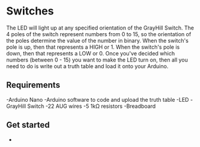 # Switches 

The LED will light up at any specified orientation of the GrayHill Switch. The 4 poles of the switch represent numbers from 0 to 15, so the orientation of the poles determine the value of the number in binary. When the switch's pole is up, then that represents a HIGH or 1. When the switch's pole is down, then that represents a LOW or 0. Once you've decided which numbers (between 0 - 15) you want to make the LED turn on, then all you need to do is write out a truth table and load it onto your Arduino.
<description>

## Requirements 

-Arduino Nano
-Arduino software to code and upload the truth table
-LED
-GrayHill Switch
-22 AUG wires
-5 1kΩ resistors
-Breadboard
<equipment needed>

## Get started 

- 
<instructions on how to get this working> 
